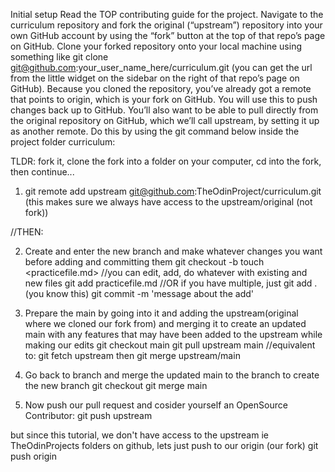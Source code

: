 Initial setup
Read the TOP contributing guide for the project.
Navigate to the curriculum repository and fork the original (“upstream”) repository into your own GitHub account by using the “fork” button at the top of that repo’s page on GitHub.
Clone your forked repository onto your local machine using something like git clone git@github.com:your_user_name_here/curriculum.git (you can get the url from the little widget on the sidebar on the right of that repo’s page on GitHub).
Because you cloned the repository, you’ve already got a remote that points to origin, which is your fork on GitHub. You will use this to push changes back up to GitHub. You’ll also want to be able to pull directly from the original repository on GitHub, which we’ll call upstream, by setting it up as another remote. Do this by using the git command below inside the project folder curriculum:

TLDR:
fork it, clone the fork into a folder on your computer, cd into the fork, then continue...

1. git remote add upstream git@github.com:TheOdinProject/curriculum.git (this makes sure we always have access to the upstream/original (not fork))

//THEN: 

2. Create and enter the new branch and make whatever changes you want before adding and committing them
git checkout -b <practice-features>
touch <practicefile.md> //you can edit, add, do whatever with existing and new files
git add practicefile.md //OR if you have multiple, just git add . (you know this)
git commit -m 'message about the add'

3. Prepare the main by going into it and adding the upstream(original where we cloned our fork from) and merging it to create an updated main
with any features that may have been added to the upstream while making our edits
git checkout main
git pull upstream main //equivalent to: git fetch upstream then git merge upstream/main

4. Go back to branch and merge the updated main to the branch to create the new branch
git checkout <practice-features> 
git merge main

5. Now push our pull request and cosider yourself an OpenSource Contributor: 
git push upstream <practice-features>

but since this tutorial, we don't have access to the upstream ie TheOdinProjects folders on github, lets just push to our origin (our fork)
git push origin <practice-features>